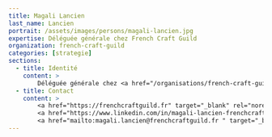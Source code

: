 ```yaml
---
title: Magali Lancien
last_name: Lancien
portrait: /assets/images/persons/magali-lancien.jpg
expertise: Déléguée générale chez French Craft Guild
organization: french-craft-guild
categories: [strategie]
sections:
  - title: Identité
    content: >
        Déléguée générale chez <a href="/organisations/french-craft-guild">French Craft Guild</a>
  - title: Contact
    content: >
        <a href="https://frenchcraftguild.fr" target="_blank" rel="noreferrer">Site</a> –
        <a href="https://www.linkedin.com/in/magali-lancien-frenchcraft/" target="_blank" rel="noreferrer">LinkedIn</a> –
        <a href="mailto:magali.lancien@frenchcraftguild.fr " target="_blank" rel="noreferrer">Mail</a>
---
```

